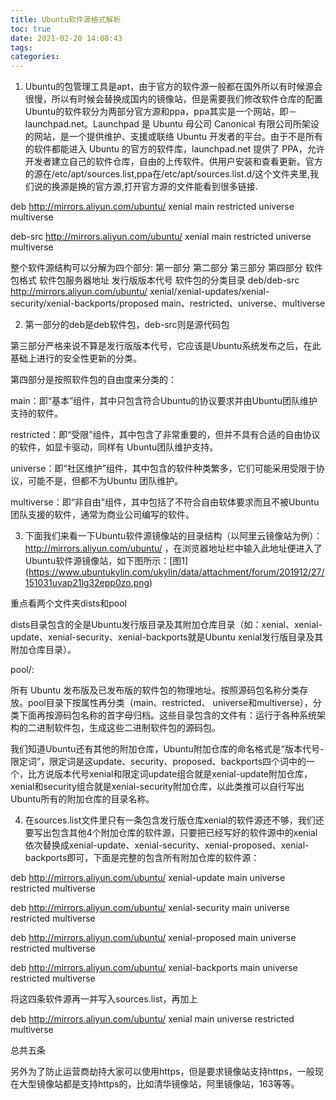 ```yaml
---
title: Ubuntu软件源格式解析
toc: true
date: 2021-02-20 14:08:43
tags:
categories:
---
```

1. Ubuntu的包管理工具是apt，由于官方的软件源一般都在国外所以有时候源会很慢，所以有时候会替换成国内的镜像站，但是需要我们修改软件仓库的配置
Ubuntu的软件软分为两部分官方源和ppa，ppa其实是一个网站，即－launchpad.net。Launchpad 是 Ubuntu 母公司 Canonical 有限公司所架设的网站，是一个提供维护、支援或联络 Ubuntu 开发者的平台。由于不是所有的软件都能进入 Ubuntu 的官方的软件库，launchpad.net 提供了 PPA，允许开发者建立自己的软件仓库，自由的上传软件。供用户安装和查看更新。官方的源在/etc/apt/sources.list,ppa在/etc/apt/sources.list.d/这个文件夹里,我们说的换源是换的官方源,打开官方源的文件能看到很多链接.

deb http://mirrors.aliyun.com/ubuntu/       xenial main restricted universe multiverse

deb-src  http://mirrors.aliyun.com/ubuntu/      xenial main restricted universe multiverse


整个软件源结构可以分解为四个部分:
第一部分	    第二部分	                            第三部分	                                                        第四部分
软件包格式	    软件包服务器地址	                      发行版版本代号	软件包的分类目录
deb/deb-src	  http://mirrors.aliyun.com/ubuntu/ 	xenial/xenial-updates/xenial-security/xenial-backports/proposed	    main、restricted、universe、multiverse

2. 第一部分的deb是deb软件包，deb-src则是源代码包

第三部分严格来说不算是发行版版本代号，它应该是Ubuntu系统发布之后，在此基础上进行的安全性更新的分类。

第四部分是按照软件包的自由度来分类的：

main：即“基本”组件，其中只包含符合Ubuntu的协议要求并由Ubuntu团队维护支持的软件。

restricted：即“受限”组件，其中包含了非常重要的，但并不具有合适的自由协议的软件，如显卡驱动，同样有 Ubuntu团队维护支持。

universe：即“社区维护”组件，其中包含的软件种类繁多，它们可能采用受限于协议，可能不是，但都不为Ubuntu 团队维护。

multiverse：即“非自由”组件，其中包括了不符合自由软体要求而且不被Ubuntu团队支援的软件，通常为商业公司编写的软件。

3. 下面我们来看一下Ubuntu软件源镜像站的目录结构（以阿里云镜像站为例）： http://mirrors.aliyun.com/ubuntu/ ，在浏览器地址栏中输入此地址便进入了Ubuntu软件源镜像站，如下图所示：[图1] (https://www.ubuntukylin.com/ukylin/data/attachment/forum/201912/27/151031uvap21lg32epp0zo.png)

重点看两个文件夹dists和pool

dists目录包含的全是Ubuntu发行版目录及其附加仓库目录（如：xenial、xenial-update、xenial-security、xenial-backports就是Ubuntu xenial发行版目录及其附加仓库目录）。

pool/:

所有 Ubuntu 发布版及已发布版的软件包的物理地址。按照源码包名称分类存放。pool目录下按属性再分类（main、restricted、 universe和multiverse），分类下面再按源码包名称的首字母归档。这些目录包含的文件有：运行于各种系统架构的二进制软件包，生成这些二进制软件包的源码包。  

我们知道Ubuntu还有其他的附加仓库，Ubuntu附加仓库的命名格式是“版本代号-限定词”，限定词是这update、security、proposed、backports四个词中的一个，比方说版本代号xenial和限定词update组合就是xenial-update附加仓库，xenial和security组合就是xenial-security附加仓库，以此类推可以自行写出Ubuntu所有的附加仓库的目录名称。

4. 在sources.list文件里只有一条包含发行版仓库xenial的软件源还不够，我们还要写出包含其他4个附加仓库的软件源，只要把已经写好的软件源中的xenial依次替换成xenial-update、xenial-security、xenial-proposed、xenial-backports即可，下面是完整的包含所有附加仓库的软件源：

deb http://mirrors.aliyun.com/ubuntu/ xenial-update main universe restricted multiverse

deb http://mirrors.aliyun.com/ubuntu/ xenial-security main universe restricted multiverse

deb http://mirrors.aliyun.com/ubuntu/ xenial-proposed main universe restricted multiverse

deb http://mirrors.aliyun.com/ubuntu/ xenial-backports main universe restricted multiverse

将这四条软件源再一并写入sources.list，再加上

deb http://mirrors.aliyun.com/ubuntu/ xenial main universe restricted multiverse

总共五条

另外为了防止运营商劫持大家可以使用https，但是要求镜像站支持https，一般现在大型镜像站都是支持https的，比如清华镜像站，阿里镜像站，163等等。



